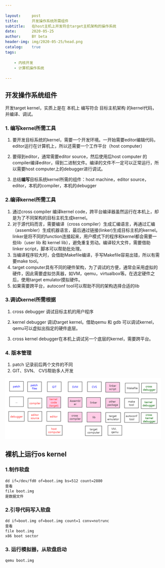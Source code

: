 ```yaml
---

layout:     post
title:      开发操作系统所需组件
subtitle:   在host主机上开发符合target主机架构的操作系统
date:       2020-05-25
author:     BY beta
header-img: img/2020-05-25/head.png
catalog:    true
tags:

    - 内核开发
    - 计算机操作系统
        
---
```


## 开发操作系统组件

开发target kernel，实质上是在 本机上 编写符合 目标主机架构 的kernel代码，并编译、调试。

### 1. 编写kernel所需工具

1. 要开发目标系统的kernel，需要一个开发环境。一开始需要editor编辑代码，editor运行在计算机上，所以还需要一个工作平台（host computer）

2. 要得到editor，通常需要editor source，然后使用后host computer 的compiler编译editor，得到二进制文件。编译的文件不一定可以正常运行，所以需要host computer上的debugger进行调试。

3. 总结**编写**目标系统kernel所需的组件：host machine，editor source，editor，本机的compiler，本机的debugger

### 2.编译kernel所需工具

1. 通过cross compiler 编译kernel code，跨平台编译器虽然运行在本机上，却是为了不同架构的目标主机生成kernel。
2. 对于源代码而言，需要编译（cross compiler）生成汇编语言，再通过汇编（assembler）生成机器语言，最后通过链接(linker)生成目标主机的kernel。linker是将不同的function连接起来，用户模式下的程序和kernel都会需要一些lib（user lib 和 kernel lib），避免重复劳动。编译较大文件，需要借助linker script，脚本可以帮助批处理。
3. 当编译程序较大时，会借助Makefile编译，手写Makefile容易出错，所以有需要make tool。
4. target computer具有不同的硬件架构，为了调试的方便，通常会采用虚拟的硬件，因此需要虚拟仿真器，如VM，qemu，virtualbox等。在选定硬件之后，使用target emulator摸拟硬件。
5. 如果需要跨平台，autoconf tool可以帮助不同的架构选择合适的lib

### 3.调试kernel所需根据

1. cross debugger 调试目标主机的用户程序

2. kernel debugger 调试target kernel。借助qemu 和 gdb 可以调试kernel，qemu可以虚拟出指定的硬件底层。

3. cross kernel debugger在本机上调试另一个底层的kernel，需要跨平台。

### 4. 版本管理

1. patch 记录前后两个文件的不同
2. GIT、SVN、 CVS帮助多人开发

![制作操作系统所需环境](2020-05-25-开发操作系统组件.assets/制作操作系统所需环境.png)

## 裸机上运行os kernel

### 1.制作软盘

```
dd if=/dev/fd0 of=boot.img bs=512 count=2880
查看
file boot.img
是数据文件
```



### 2.引导代码写入软盘

``` 
dd if=boot.img of=boot.img count=1 conv=notrunc
查看
file boot.img
x86 boot sector

```



### 3. 运行模拟器，从软盘启动

```
qemu boot.img
```

